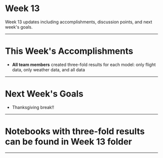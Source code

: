 # Week 13
Week 13 updates including accomplishments, discussion points, and next week's goals.

---

# This Week's Accomplishments

  - **All team members** created three-fold results for each model: only flight data, only weather data, and all data

---

# Next Week's Goals

  - Thanksgiving break!!

---

# Notebooks with three-fold results can be found in Week 13 folder

---
